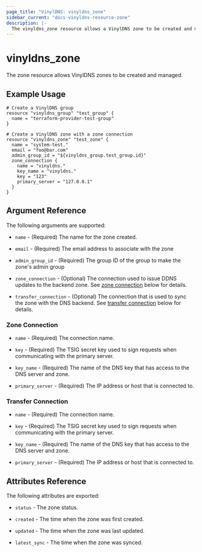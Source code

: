 ```yaml
---
page_title: "VinylDNS: vinyldns_zone"
sidebar_current: "docs-vinyldns-resource-zone"
description: |-
  The vinyldns_zone resource allows a VinylDNS zone to be created and managed.
---
```


# vinyldns\_zone

The zone resource allows VinylDNS zones to be created and managed.

## Example Usage

```hcl
# Create a VinylDNS group
resource "vinyldns_group" "test_group" {
  name = "terraform-provider-test-group"
}

# Create a VinylDNS zone with a zone connection
resource "vinyldns_zone" "test_zone" {
  name = "system-test."
  email = "foo@bar.com"
  admin_group_id = "${vinyldns_group.test_group.id}"
  zone_connection {
    name = "vinyldns."
    key_name = "vinyldns."
    key = "123"
    primary_server = "127.0.0.1"
  }
}
```

## Argument Reference

The following arguments are supported:

* `name` - (Required) The name for the zone created.

* `email` - (Required) The email address to associate with the zone

* `admin_group_id` - (Required) The group ID of the group to make the zone's admin group

* `zone_connection` - (Optional) The connection used to issue DDNS updates to the backend zone.
  See [zone connection](#zone-connection) below for details.

* `transfer_connection` - (Optional) The connection that is used to sync the zone with the DNS backend.
  See [transfer connection](#transfer-connection) below for details.

### Zone Connection

* `name` - (Required) The connection name.

* `key` - (Required) The TSIG secret key used to sign requests when communicating with the primary server.

* `key_name` - (Required) The name of the DNS key that has access to the DNS server and zone.

* `primary_server` - (Required) The IP address or host that is connected to.

### Transfer Connection

* `name` - (Required) The connection name.

* `key` - (Required) The TSIG secret key used to sign requests when communicating with the primary server.

* `key_name` - (Required) The name of the DNS key that has access to the DNS server and zone.

* `primary_server` - (Required) The IP address or host that is connected to.

## Attributes Reference

The following attributes are exported:

* `status` - The zone status.

* `created` - The time when the zone was first created.

* `updated` - The time when the zone was last updated.

* `latest_sync` - The time when the zone was synced.
